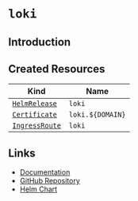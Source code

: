 # `loki`

## Introduction

## Created Resources

| Kind                                | Name             |
| ----------------------------------- | ---------------- |
| [`HelmRelease`][ref-helm-release]   | `loki`           |
| [`Certificate`][ref-certificate]    | `loki.${DOMAIN}` |
| [`IngressRoute`][ref-ingress-route] | `loki`           |

[ref-helm-release]: https://fluxcd.io/docs/components/helm/helmreleases/
[ref-certificate]: https://cert-manager.io/docs/reference/api-docs/#cert-manager.io/v1.Certificate
[ref-ingress-route]: https://doc.traefik.io/traefik/routing/providers/kubernetes-crd/#kind-ingressroute

## Links

- [Documentation](https://grafana.com/docs/loki/latest/)
- [GitHub Repository](https://github.com/grafana/loki/)
- [Helm Chart](https://github.com/grafana/helm-charts/tree/main/charts/loki)
